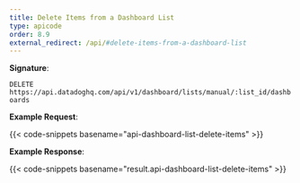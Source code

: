 ```yaml
---
title: Delete Items from a Dashboard List
type: apicode
order: 8.9
external_redirect: /api/#delete-items-from-a-dashboard-list
---
```


**Signature**:

`DELETE https://api.datadoghq.com/api/v1/dashboard/lists/manual/:list_id/dashboards`

**Example Request**:

{{< code-snippets basename="api-dashboard-list-delete-items" >}}

**Example Response**:

{{< code-snippets basename="result.api-dashboard-list-delete-items" >}}
